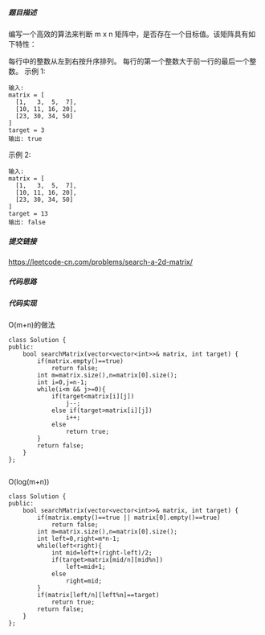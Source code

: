 ##### 题目描述
编写一个高效的算法来判断 m x n 矩阵中，是否存在一个目标值。该矩阵具有如下特性：

每行中的整数从左到右按升序排列。
每行的第一个整数大于前一行的最后一个整数。
示例 1:
```
输入:
matrix = [
  [1,   3,  5,  7],
  [10, 11, 16, 20],
  [23, 30, 34, 50]
]
target = 3
输出: true
```
示例 2:
```
输入:
matrix = [
  [1,   3,  5,  7],
  [10, 11, 16, 20],
  [23, 30, 34, 50]
]
target = 13
输出: false
```



##### 提交链接

https://leetcode-cn.com/problems/search-a-2d-matrix/


##### 代码思路




##### 代码实现
O(m+n)的做法
```
class Solution {
public:
    bool searchMatrix(vector<vector<int>>& matrix, int target) {
        if(matrix.empty()==true)
            return false;
        int m=matrix.size(),n=matrix[0].size();
        int i=0,j=n-1;
        while(i<m && j>=0){
            if(target<matrix[i][j])
                j--;
            else if(target>matrix[i][j])
                i++;
            else
                return true;
        }
        return false;
    }
};


```
O(log(m+n))
```
class Solution {
public:
    bool searchMatrix(vector<vector<int>>& matrix, int target) {
        if(matrix.empty()==true || matrix[0].empty()==true)
            return false;
        int m=matrix.size(),n=matrix[0].size();
        int left=0,right=m*n-1;
        while(left<right){
            int mid=left+(right-left)/2;
            if(target>matrix[mid/n][mid%n])
                left=mid+1;
            else
                right=mid;
        }
        if(matrix[left/n][left%n]==target)
            return true;
        return false;
    }
};
```


